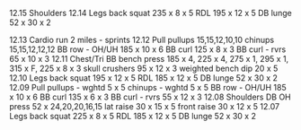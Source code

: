 
12.15     Shoulders
12.14     Legs          back squat		235 x 8 x 5							RDL			195 x 12 x 5		DB lunge		52 x 30 x 2

12.13	    Cardio        run			2 miles - sprints
12.12	    Pull          pullups			15,15,12,10,10							chinups			15,15,12,12,12		BB row - OH/UH		185 x 10 x 6		BB curl		125 x 8 x 3	BB curl - rvrs		65 x 10 x 3
12.11     Chest/Tri     BB bench press		185 x 4, 225 x 4, 275 x 1, 295 x 1, 315 x F, 225 x 8 x 3	skull crushers		95 x 12 x 3		weighted bench dip	20 x 5
12.10	    Legs          back squat		195 x 12 x 5							RDL			185 x 12 x 5		DB lunge		52 x 30 x 2
12.09     Pull          pullups - wghtd		5 x 5								chinups - wghtd		5 x 5			BB row - OH/UH		185 x 10 x 6		BB curl		135 x 6 x 3	BB curl - rvrs		55 x 12 x 3
12.08     Shoulders     DB OH press		52 x 24,20,20,16,15						lat raise		30 x 15 x 5		front raise		30 x 12 x 5
12.07     Legs          back squat		225 x 8 x 5							RDL			185 x 12 x 5		DB lunge		52 x 30 x 2
